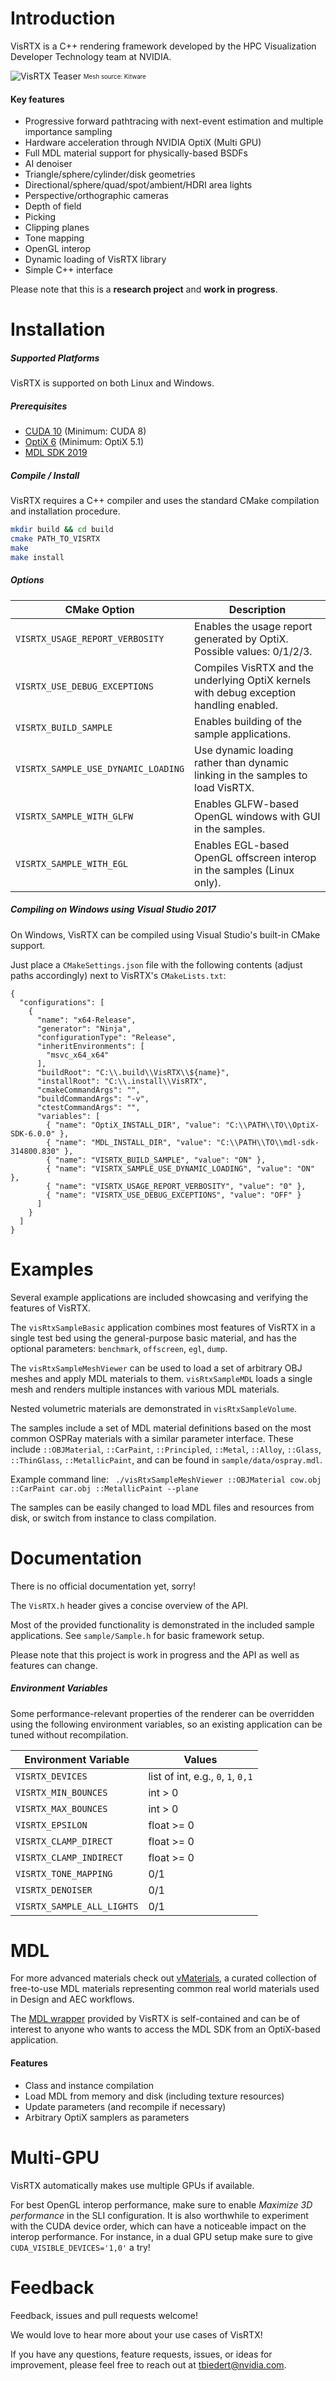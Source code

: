 Introduction
============

VisRTX is a C++ rendering framework developed by the HPC Visualization Developer Technology team at NVIDIA.

![VisRTX Teaser](docs/images/teaser.jpg)
<sub><sup>Mesh source: Kitware</sup></sub>


#### Key features ####
* Progressive forward pathtracing with next-event estimation and multiple importance sampling
* Hardware acceleration through NVIDIA OptiX (Multi GPU)
* Full MDL material support for physically-based BSDFs
* AI denoiser
* Triangle/sphere/cylinder/disk geometries
* Directional/sphere/quad/spot/ambient/HDRI area lights
* Perspective/orthographic cameras
* Depth of field
* Picking
* Clipping planes
* Tone mapping
* OpenGL interop
* Dynamic loading of VisRTX library
* Simple C++ interface


Please note that this is a **research project** and **work in progress**.


Installation
============

##### Supported Platforms #####
VisRTX is supported on both Linux and Windows.

##### Prerequisites #####
* [CUDA 10](https://developer.nvidia.com/cuda-toolkit) (Minimum: CUDA 8)
* [OptiX 6](https://developer.nvidia.com/optix) (Minimum: OptiX 5.1)
* [MDL SDK 2019](https://developer.nvidia.com/mdl-sdk)


##### Compile / Install #####
VisRTX requires a C++ compiler and uses the standard CMake compilation and installation procedure.

```bash
mkdir build && cd build
cmake PATH_TO_VISRTX
make
make install
```

##### Options #####

| CMake Option  | Description |
| ------------- | ------------- |
| `VISRTX_USAGE_REPORT_VERBOSITY`| Enables the usage report generated by OptiX. Possible values: 0/1/2/3. |
| `VISRTX_USE_DEBUG_EXCEPTIONS`| Compiles VisRTX and the underlying OptiX kernels with debug exception handling enabled. |
| `VISRTX_BUILD_SAMPLE`| Enables building of the sample applications. |
| `VISRTX_SAMPLE_USE_DYNAMIC_LOADING`| Use dynamic loading rather than dynamic linking in the samples to load VisRTX. |
| `VISRTX_SAMPLE_WITH_GLFW`| Enables GLFW-based OpenGL windows with GUI in the samples. |
| `VISRTX_SAMPLE_WITH_EGL`| Enables EGL-based OpenGL offscreen interop in the samples (Linux only). |


##### Compiling on Windows using Visual Studio 2017 #####

On Windows, VisRTX can be compiled using Visual Studio's built-in CMake support.

Just place a `CMakeSettings.json` file with the following contents (adjust paths accordingly) next to VisRTX's `CMakeLists.txt`:

```
{
  "configurations": [
    {
      "name": "x64-Release",
      "generator": "Ninja",
      "configurationType": "Release",
      "inheritEnvironments": [
        "msvc_x64_x64"
      ],
      "buildRoot": "C:\\.build\\VisRTX\\${name}",
      "installRoot": "C:\\.install\\VisRTX",
      "cmakeCommandArgs": "",
      "buildCommandArgs": "-v",
      "ctestCommandArgs": "",
      "variables": [
        { "name": "OptiX_INSTALL_DIR", "value": "C:\\PATH\\TO\\OptiX-SDK-6.0.0" },
        { "name": "MDL_INSTALL_DIR", "value": "C:\\PATH\\TO\\mdl-sdk-314800.830" },
        { "name": "VISRTX_BUILD_SAMPLE", "value": "ON" },
        { "name": "VISRTX_SAMPLE_USE_DYNAMIC_LOADING", "value": "ON" },
        { "name": "VISRTX_USAGE_REPORT_VERBOSITY", "value": "0" },
        { "name": "VISRTX_USE_DEBUG_EXCEPTIONS", "value": "OFF" }
      ]
    }
  ]
}
```



Examples
============

Several example applications are included showcasing and verifying the features of VisRTX.

The `visRtxSampleBasic` application combines most features of VisRTX in a single test bed using the general-purpose basic material, and has the optional parameters: `benchmark`, `offscreen`, `egl`, `dump`.

The `visRtxSampleMeshViewer` can be used to load a set of arbitrary OBJ meshes and apply MDL materials to them. 
`visRtxSampleMDL` loads a single mesh and renders multiple instances with various MDL materials.

Nested volumetric materials are demonstrated in `visRtxSampleVolume`.

The samples include a set of MDL material definitions based on the most common OSPRay materials with a similar parameter interface.
These include `::OBJMaterial`, `::CarPaint`, `::Principled`, `::Metal`, `::Alloy`, `::Glass`, `::ThinGlass`, `::MetallicPaint`, and can be found in `sample/data/ospray.mdl`.

Example command line: ` ./visRtxSampleMeshViewer ::OBJMaterial cow.obj ::CarPaint car.obj ::MetallicPaint --plane`

The samples can be easily changed to load MDL files and resources from disk, or switch from instance to class compilation.




Documentation
============

There is no official documentation yet, sorry!

The `VisRTX.h` header gives a concise overview of the API.

Most of the provided functionality is demonstrated in the included sample applications. See `sample/Sample.h` for basic framework setup.

Please note that this project is work in progress and the API as well as features can change.


##### Environment Variables #####

Some performance-relevant properties of the renderer can be overridden using the following environment variables, so an existing application can be tuned without recompilation.

| Environment Variable  | Values |
| ------------- | ------------- |
| `VISRTX_DEVICES`  | list of int, e.g., `0`, `1`, `0,1`  |
| `VISRTX_MIN_BOUNCES`  | int > 0  |
| `VISRTX_MAX_BOUNCES`  | int > 0  |
| `VISRTX_EPSILON`  | float >= 0  |
| `VISRTX_CLAMP_DIRECT`  | float >= 0  |
| `VISRTX_CLAMP_INDIRECT`  | float >= 0  |
| `VISRTX_TONE_MAPPING`  | 0/1  |
| `VISRTX_DENOISER`  | 0/1  |
| `VISRTX_SAMPLE_ALL_LIGHTS`  | 0/1  |




MDL
============

For more advanced materials check out [vMaterials](https://developer.nvidia.com/vmaterials), a curated collection of free-to-use MDL materials representing common real world materials used in Design and AEC workflows.

The [MDL wrapper](https://github.com/NVIDIA/VisRTX/tree/master/src/MDL) provided by VisRTX is self-contained and can be of interest to anyone who wants to access the MDL SDK from an OptiX-based application.

#### Features
 * Class and instance compilation
 * Load MDL from memory and disk (including texture resources)
 * Update parameters (and recompile if necessary)
 * Arbitrary OptiX samplers as parameters



Multi-GPU
============
VisRTX automatically makes use multiple GPUs if available. 

For best OpenGL interop performance, make sure to enable *Maximize 3D performance* in the SLI configuration.
It is also worthwhile to experiment with the CUDA device order, which can have a noticeable impact on the interop performance. For instance, in a dual GPU setup make sure to give `CUDA_VISIBLE_DEVICES='1,0'` a try!




Feedback
===================

Feedback, issues and pull requests welcome! 

We would love to hear more about your use cases of VisRTX!

If you have any questions, feature requests, issues, or ideas for improvement, please feel free to reach out at [tbiedert@nvidia.com](mailto:tbiedert@nvidia.com).
